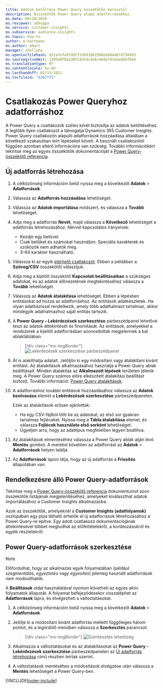 ```yaml
---
title: Adatok betöltése Power Query összekötőn keresztül
description: Összekötők Power Query alapú adatforrásokhoz.
ms.date: 09/29/2020
ms.reviewer: adkuppa
ms.service: customer-insights
ms.subservice: audience-insights
ms.topic: how-to
author: m-hartmann
ms.author: mhart
manager: shellyha
ms.openlocfilehash: d51a7efa5fd9f7336d1662500eb804a674738493
ms.sourcegitcommit: 139548f8a2d0f24d54c4a6c404a743eeeb8ef8e0
ms.translationtype: HT
ms.contentlocale: hu-HU
ms.lasthandoff: 02/15/2021
ms.locfileid: "5267772"
---
```

# <a name="connect-to-a-power-query-data-source"></a>Csatlakozás Power Queryhoz adatforráshoz

A Power Query a csatlakozók széles körét biztosítja az adatok betöltéséhez. A legtöbb ilyen csatlakozót a támogatja Dynamics 365 Customer Insights. Power Query csatlakozón alapuló adatforrások hozzáadása általában a következő szakaszban leírt lépéseket követi. A használt csatlakozótól függően azonban eltérő információra van szükség. További információkért tekintse meg az egyes összekötők dokumentációját a [Power Query-összekötő referencia](https://docs.microsoft.com/power-query/connectors/).

## <a name="create-a-new-data-source"></a>Új adatforrás létrehozása

1. A célközönség információin belül nyissa meg a következőt **Adatok** > **Adatforrások**.

1. Válassza az **Adatforrás hozzáadása** lehetőséget.

1. Válassza az **Adatok importálása** módszert, és válassza a **Tovább** lehetőséget.

1. Adja meg a adatforrás **Nevét**, majd válassza a **Következő** lehetőséget a adatforrás létrehozásához. Névvel kapcsolatos irányelvek: 
   - Kezdje egy betűvel.
   - Csak betűket és számokat használjon. Speciális karakterek és szóközök nem adhatók meg.
   - 3–64 karakter használható.

1. Válassza ki az egyik [elérhető csatlakozót](#available-power-query-data-sources). Ebben a példában a **Szöveg/CSV** összekötőt választjuk.

1. Adja meg a kijelölt összekötő **Kapcsolati beállításaiban** a szükséges adatokat, és az adatok előnézetének megtekintéséhez válassza a **Tovább** lehetőséget.

1. Válassza az **Adatok átalakítása** lehetőséget. Ebben a lépésben entitásokat ad hozzá az adatforráshoz. Az entitások adatkészletek. Ha olyan adatbázissal rendelkezik, amely több adathalmazt tartalmaz, akkor mindegyik adathalmazhoz saját entitás tartozik.

1. A **Power Query – Lekérdezések szerkesztése** párbeszédpanel lehetővé teszi az adatok áttekintését és finomítását. Az entitások, amelyekkel a rendszerek a kijelölt adatforrásban azonosítottak megjelennek a bal ablaktáblában.

   > [!div class="mx-imgBorder"]
   > ![Lekérdezések szerkesztése párbeszédpanel](media/data-manager-configure-edit-queries.png "Lekérdezések szerkesztése párbeszédpanel")

1. Át is alakíthatja adatait. Jelöljön ki egy módosítani vagy átalakítani kívánt entitást. Az átalakítások alkalmazásához használja a Power Query ablak beállításait. Minden átalakítás az **Alkalmazott lépések** területen jelenik meg. A Power Query számos előre elkészített átalakítási beállítást biztosít. További információ: [Power Query átalakítások](https://docs.microsoft.com/power-query/power-query-what-is-power-query#transformations).

1. A adatforráshoz további entitások hozzáadásához válassza az **Adatok beolvasása** elemet a **Lekérdezések szerkesztése** párbeszédpanelen.

   Ezek az átalakítások erősen ajánlottak:

   - Ha egy CSV-fájlból tölti be az adatokat, az első sor gyakran tartalmaz fejléceket. Nyissa meg a **Tábla átalakítása** elemet, és válassza **Fejlécek használata első sorként** lehetőséget.
   - Ügyeljen arra, hogy az adattípus megfelelően legyen beállítva.

1. Az átalakítások elmentéséhez válassza a Power Query ablak alján lévő **Mentés** gombot. A mentést követően az adatforrást az **Adatok** > **Adatforrások** helyen találja.

1. Az **Adatforrások** lapon látja, hogy az új adatforrás a **Frissítés** állapotában van.

## <a name="available-power-query-data-sources"></a>Rendelkezésre álló Power Query-adatforrások

Tekintse meg a [Power Query-összekötő referencia](https://docs.microsoft.com/power-query/connectors/) dokumentumot azon összekötők listájának megjelenítéséhez, amelyeket kiválaszthat adatok importálásához a Customer Insights alkalmazásba. 

Azok az összekötők, amelyeknél a **Customer Insights (adatfolyamok)** oszlopában egy pipa látható érhetők el új adatforrások létrehozásához a Power Query-re építve. Egy adott csatlakozó dokumentációjának áttekintésével többet megtudhat az előfeltételekről, a korlátozásokról és egyéb részletekről.

## <a name="edit-power-query-data-sources"></a>Power Query-adatforrások szerkesztése

> [!NOTE]
> Előfordulhat, hogy az alkalmazás egyik folyamatában (például *szegmentálás*, *egyeztetés* vagy *egyesítés*) jelenleg használt adatforrások nem módosíthatók. 
>
> A **Beállítások** oldal használatával nyomon követheti az egyes aktív folyamatok állapotát. A folyamat befejeződésekor visszaléphet az **Adatforrások** lapra, és elvégezheti a változtatásokat.

1. A célközönség információin belül nyissa meg a következőt **Adatok** > **Adatforrások**.

2. Jelölje ki a módosítani kívánt adatforrás melletti függőleges három pontot, és a legördülő menüben válassza a **Szerkesztés** parancsot.

   > [!div class="mx-imgBorder"]
   > ![Szerkesztés lehetőség](media/edit-option-data-sources.png "Szerkesztés lehetőség")

3. Alkalmazza a változtatásokat és az átalakításokat az **Power Query - Lekérdezések szerkesztése** párbeszédpanelen az [Új adatforrás létrehozása](#create-a-new-data-source) című részben leírtak szerint.

4. A változtatások mentéséhez a módosítások elvégzése után válassza a **Mentés** lehetőséget a Power Query-ben.


[!INCLUDE[footer-include](../includes/footer-banner.md)]